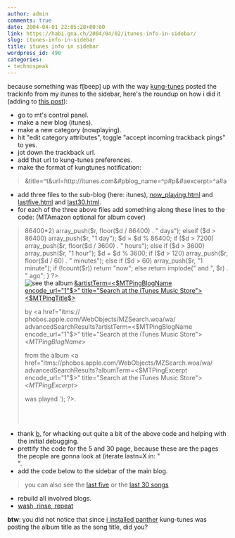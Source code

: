 ```yaml
---
author: admin
comments: true
date: 2004-04-01 22:05:28+00:00
link: https://habi.gna.ch/2004/04/02/itunes-info-in-sidebar/
slug: itunes-info-in-sidebar
title: itunes info in sidebar
wordpress_id: 490
categories:
- technospeak
---
```


because something was f[beep] up with the way [kung-tunes](http://www.kung-foo.tv/itti.php) posted the trackinfo from my itunes to the sidebar, here's the roundup on how i did it (adding to [this post](https://habi.gna.ch/blog/archives/000129.html)):

- go to mt's control panel.
- make a new blog (itunes).
- make a new category (nowplaying).
- hit "edit category attributes", toggle "accept incoming trackback pings" to yes.
- jot down the trackback url.
- add that url to kung-tunes preferences.
- make the format of kungtunes notification: 

<blockquote>&title=^t&url=http://itunes.com&#pblog_name=^p#p&#aexcerpt=^a#a</blockquote>

- add three files to the sub-blog (here: itunes), [now_playing.html](https://habi.gna.ch/blog/itunes/now_playing.html) and [lastfive.html](https://habi.gna.ch/blog/itunes/lastfive.html) and [last30.html](https://habi.gna.ch/blog/itunes/last30.html).
- for each of the three above files add something along these lines to the code: (MTAmazon optional for album cover)

<blockquote><?php
function datediff($datestr)
{
  $r = array();
  $d = time() - strtotime($datestr);
  if ($d > 86400*2)
    array_push($r, floor($d / 86400) . " days");
  elseif ($d > 86400)
    array_push($r, "1 day");
  $d = $d % 86400;
  if ($d > 7200)
    array_push($r, floor($d / 3600) . " hours");
  else if ($d > 3600)
    array_push($r, "1 hour");
  $d = $d % 3600;
  if ($d > 120)
    array_push($r, floor($d / 60) . " minutes");
  else if ($d > 60)
    array_push($r, "1 minute");
  if (!count($r))
    return "now";
  else
    return implode(" and ", $r) . " ago";
}
?>
<MTPings category="nowplaying" lastn="1"><br/>
<MTAmazon search="[MTPingBlogName] [MTPingExcerpt]" 
line="music" lastn="1">
 <a href="<MTAmazonLink>">
  <img border="0" src="<MTAmazonSmallImage>" align="left" alt="see the album" />
 </a>
</MTAmazon>
 <a href="itms://phobos.apple.com/WebObjects/MZSearch.woa/
wa/advancedSearchResults?songTerm=<$MTPingTitle encode_url="1"$>&artistTerm=<$MTPingBlogName encode_url="1"$>" title="Search at the iTunes Music Store">
<$MTPingTitle$></a><br/>

by <a href="itms://
phobos.apple.com/WebObjects/MZSearch.woa/wa/
advancedSearchResults?artistTerm=<$MTPingBlogName encode_url="1"$>" 
title="Search at the iTunes Music Store"><$MTPingBlogName$></a><br/>

from the album <a href="itms://phobos.apple.com/WebObjects/MZSearch.woa/wa/
advancedSearchResults?albumTerm=<$MTPingExcerpt encode_url="1"$>" 
title="Search at the iTunes Music Store"><$MTPingExcerpt$></a><p/>

was played <? echo datediff('<$MTPingDate format="%Y-%m-%d %H:%M:%S"$>'); ?>.

<br />
</MTPings>
<br clear="all" /></blockquote>

- thank [b.](http://bernhardseefeld.ch/) for whacking out quite a bit of the above code and helping with the initial debugging.
- prettify the code for the 5 and 30 page, because these are the pages the people are gonna look at (iterate lastn=X in: "<MTPings category="nowplaying" lastn="1"><br/>".
- add the code below to the sidebar of the main blog. 

<blockquote><?php require_once("itunes/now_playing.html"); ?>
you can also see the <a href="https://habi.gna.ch/blog/itunes/lastfive.html" target="_blank">last five</a> or the <a href="https://habi.gna.ch/blog/itunes/last30.html" target="_blank">last 30 songs</a></blockquote>

- rebuild all involved blogs.
- [wash, rinse, repeat](https://google.com/search?q=wash,+rinse,+repeat&ie=UTF-8&oe=UTF-8)


**btw**: you did not notice that since [i installed panther](https://habi.gna.ch/blog/archives/000233.html) kung-tunes was posting the album title as the song title, did you?
